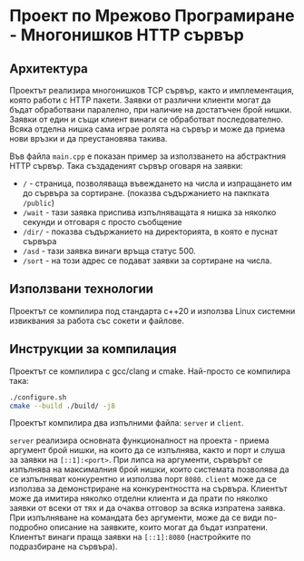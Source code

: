 # Проект по Мрежово Програмиране - Многонишков HTTP сървър

## Архитектура
Проектът реализира многонишков TCP сървър, както и имплементация, която работи с HTTP пакети. Заявки от различни клиенти могат да бъдат обработвани паралелно, при наличие на достатъчен брой нишки. Заявки от един и същи клиент винаги се обработват последователно. Всяка отделна нишка сама играе ролята на сървър и може да приема нови връзки и да преустановява такива.

Във файла `main.cpp` e показан пример за използването на абстрактния HTTP сървър. Така създаденият сървър оговаря на заявки:
- `/` - страница, позволяваща въвеждането на числа и изпращането им до сървъра за сортиране. (показва съдържанието на пакпката `/public`)
- `/wait` - тази заявка приспива изпълняващата я нишка за няколко секунди и отговаря с просто съобщение
- `/dir/` - показва съдържанието на директорията, в която е пуснат сървъра
- `/asd` - тази заявка винаги връща статус 500.
- `/sort` - на този адрес се подават заявки за сортиране на числа.

## Използвани технологии
Проектът се компилира под стандарта c++20 и използва Linux системни извиквания за работа със сокети и файлове.

## Инструкции за компилация
Проектът се компилира с gcc/clang и cmake. Най-просто се компилира така:
```sh
./configure.sh
cmake --build ./build/ -j8
```
Проектът компилира два изпълними файла: `server` и `client`.

`server` реализира основната функционалност на проекта - приема аргумент брой нишки, на които да се изпълнява, както и порт и слуша за заявки на `[::1]:<port>`. При липса на аргументи, сървърът се изпълнява на максималния брой нишки, които системата позволява да се изпълняват конкурентно и използва порт `8080`.
`client` може да се използва за демонстриране на конкурентността на сървъра. Клиентът може да имитира няколко отделни клиента и да прати по няколко заявки от всеки от тях и да очаква отговор за всяка изпратена заявка. При изпълняване на командата без аргументи, може да се види по-подробно описание на заявките, които могат да бъдат изпратени. Клиентът винаги праща заявки на `[::1]:8080` (настройките по подразбиране на сървъра).

